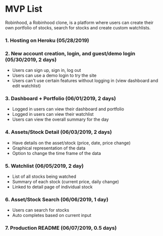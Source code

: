 # MVP List

Robinhood, a Robinhood clone, is a platform where users can create their own portfolio of stocks, search for stocks and create custom watchlists.

### 1. Hosting on Heroku (05/28/2019)

### 2. New account creation, login, and guest/demo login (05/30/2019, 2 days)
  + Users can sign up, sign in, log out
  + Users can use a demo login to try the site
  + Users can't use certain features without logging in (view dashboard and edit watchlist)

### 3. Dashboard + Portfolio (06/01/2019, 2 days)
  + Logged in users can view their dashboard and portfolio 
  + Logged in users can view their watchlist
  + Users can view the overall summary for the day

### 4. Assets/Stock Detail (06/03/2019, 2 days)
  + Have details on the asset/stock (price, date, price change)
  + Graphical representation of the data
  + Option to change the time frame of the data

### 5. Watchlist (06/05/2019, 2 day)
  + List of all stocks being watched
  + Summary of each stock (current price, daily change)
  + Linked to detail page of individual stock

### 6. Asset/Stock Search (06/06/2019, 1 day)
  + Users can search for stocks 
  + Auto completes based on current input

### 7. Production README (06/07/2019, 0.5 days)